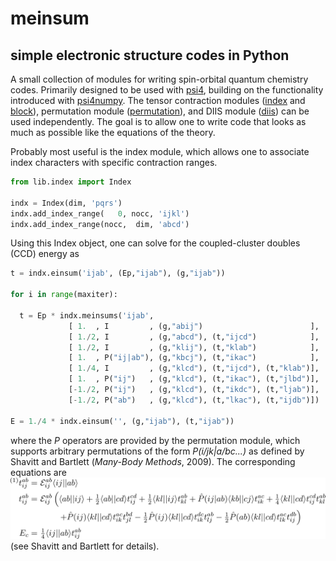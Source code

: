 # meinsum
## simple electronic structure codes in Python

A small collection of modules for writing spin-orbital quantum chemistry codes.  Primarily designed to be used with [psi4](https://github.com/psi4/psi4public), building on the functionality introduced with [psi4numpy](https://github.com/dgasmith/psi4numpy).  The tensor contraction modules ([index](https://github.com/avcopan/meinsum/blob/master/lib/index.py) and [block](https://github.com/avcopan/meinsum/blob/master/lib/block.py)), permutation module ([permutation](https://github.com/avcopan/meinsum/blob/master/lib/permutation.py)), and DIIS module ([diis](https://github.com/avcopan/meinsum/blob/master/lib/diis.py)) can be used independently.  The goal is to allow one to write code that looks as much as possible like the equations of the theory.


Probably most useful is the index module, which allows one to associate index characters with specific contraction ranges.
```python
from lib.index import Index

indx = Index(dim, 'pqrs')
indx.add_index_range(   0, nocc, 'ijkl')
indx.add_index_range(nocc,  dim, 'abcd')
```
Using this Index object, one can solve for the coupled-cluster doubles (CCD) energy as
```python
t = indx.einsum('ijab', (Ep,"ijab"), (g,"ijab"))

for i in range(maxiter):

  t = Ep * indx.meinsums('ijab',
             [ 1.  , I         , (g,"abij")                        ],
             [ 1./2, I         , (g,"abcd"), (t,"ijcd")            ],
             [ 1./2, I         , (g,"klij"), (t,"klab")            ],
             [ 1.  , P("ij|ab"), (g,"kbcj"), (t,"ikac")            ],
             [ 1./4, I         , (g,"klcd"), (t,"ijcd"), (t,"klab")],
             [ 1.  , P("ij")   , (g,"klcd"), (t,"ikac"), (t,"jlbd")],
             [-1./2, P("ij")   , (g,"klcd"), (t,"ikdc"), (t,"ljab")],
             [-1./2, P("ab")   , (g,"klcd"), (t,"lkac"), (t,"ijdb")])

E = 1./4 * indx.einsum('', (g,"ijab"), (t,"ijab"))
```
where the *P* operators are provided by the permutation module, which supports arbitrary permutations of the form *P(i/jk|a/bc...)* as defined by Shavitt and Bartlett (*Many-Body Methods*, 2009).
The corresponding equations are
![CCD Equations](.images/ccd.png)
(see Shavitt and Bartlett for details).


